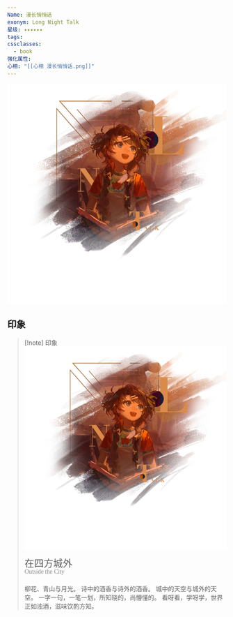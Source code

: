 ```yaml
---
Name: 漫长悄悄话
exonym: Long Night Talk
星级: ✦✦✦✦✦✦
tags: 
cssclasses:
  - book
强化属性: 
心相: "[[心相 漫长悄悄话.png]]"
---
```

![cover](assets/漫长悄悄话｜Long%20Night%20Talk.assets/心相%20漫长悄悄话.png)
## 印象
> [!note] 印象
> ![心相|inlL|300](assets/漫长悄悄话｜Long%20Night%20Talk.assets/心相%20漫长悄悄话.png)
> <p style="font-family: '家族宋', sans-serif; font-size: 22px; line-height: 0.75;">在四方城外<br><span style="font-family: serif; font-size: 14px; color: #888888;">Outside the City</span></p>
> 
> 柳花、青山与月光。
> 诗中的酒香与诗外的酒香。
> 城中的天空与城外的天空。
> 一字一句，一笔一划，所知晓的，尚懵懂的。
> 看呀看，学呀学，世界正如浊酒，滋味饮酌方知。
